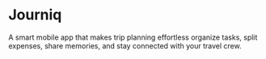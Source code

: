 # Journiq
A smart mobile app that makes trip planning effortless organize tasks, split expenses, share memories, and stay connected with your travel crew.
